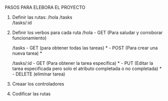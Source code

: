 PASOS PARA ELEBORA EL PROYECTO

1. Definir las rutas: 
    /hola
    /tasks  
    /tasks/:id

2. Definir los verbos para cada ruta
    /hola
        - GET (Para saludar y corroborar funcionamiento)

    /tasks
        - GET (para obtener todas las tareas)      *
        - POST (Para crear una nueva tarea)        *
    
    /tasks/:id
        - GET (Para obtener la tarea específica)   *
        - PUT (Editar la tarea especificada pero solo el atributo completada o no completada)                                *
        - DELETE (eliminar tarea)

3. Creaar los controladores
4. Codificar las rutas
